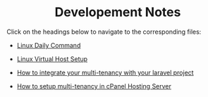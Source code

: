 <div align='center'>

# Developement Notes
</div>

Click on the headings below to navigate to the corresponding files:

- [Linux Daily Command](pages/LinuxDailyCommand.md)

- [Linux Virtual Host Setup](pages/virtualhost.md)

- [How to integrate your multi-tenancy with your laravel project](pages/MultiTenancySetup.md)

- [How to setup multi-tenancy in cPanel Hosting Server](pages/cPanelMultiTenancySetup.md)
